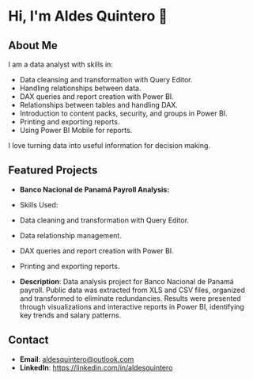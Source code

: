 # Hi, I'm Aldes Quintero 👋

## About Me
  I am a data analyst with skills in:
- Data cleansing and transformation with Query Editor.
- Handling relationships between data.
- DAX queries and report creation with Power BI.
- Relationships between tables and handling DAX.
- Introduction to content packs, security, and groups in Power BI.
- Printing and exporting reports.
- Using Power BI Mobile for reports.

I love turning data into useful information for decision making.

## Featured Projects

- **Banco Nacional de Panamá Payroll Analysis:**
- Skills Used:
  
- Data cleaning and transformation with Query Editor.
- Data relationship management.
- DAX queries and report creation with Power BI.
- Printing and exporting reports.
- **Description**: Data analysis project for Banco Nacional de Panamá payroll. Public data was extracted from XLS and CSV files, organized and transformed to eliminate redundancies. Results were presented through visualizations and interactive reports in Power BI, identifying key trends and salary patterns.


## Contact
- **Email**: aldesquintero@outlook.com
- **LinkedIn**: https://linkedin.com/in/aldesquintero
